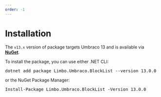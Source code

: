 ```yaml
---
order: -1
---
```


# Installation

The `v13.x` version of package targets Umbraco 13 and is available via [**NuGet**](https://www.nuget.org/packages/Limbo.Umbraco.TwentyThree).

<div class="installation" version="13">
    <p>To install the package, you can use either .NET CLI:</p>
    <div class="highlight"><pre>dotnet add package Limbo.Umbraco.BlockList --version 13.0.0</pre></div>
    <p>or the NuGet Package Manager:</p>
    <div class="highlight"><pre>Install-Package Limbo.Umbraco.BlockList -Version 13.0.0</pre></div>
</div>